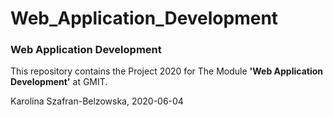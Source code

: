 # Web_Application_Development


### Web Application Development
This repository contains the Project 2020 for The Module **'Web Application Development'** at GMIT.

Karolina Szafran-Belzowska, 2020-06-04
